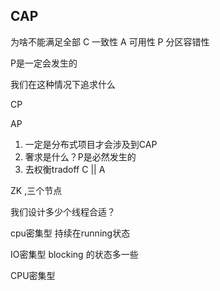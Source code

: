 ## CAP

为啥不能满足全部
C 一致性
A 可用性
P 分区容错性

P是一定会发生的

我们在这种情况下追求什么

CP

AP

1. 一定是分布式项目才会涉及到CAP
2. 奢求是什么？P是必然发生的
3. 去权衡tradoff C || A 

ZK  ,三个节点





我们设计多少个线程合适？



cpu密集型  持续在running状态

IO密集型   blocking 的状态多一些


CPU密集型

